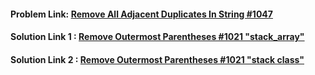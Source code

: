 #### **Problem Link:** [Remove All Adjacent Duplicates In String #1047](https://leetcode.com/problems/remove-all-adjacent-duplicates-in-string/)

#### **Solution Link 1 :** [Remove Outermost Parentheses #1021 "stack_array"](https://github.com/heyimvikash/DataStructures-And-Algorithms/blob/25e0f5ddda46f0721c2c5d744f979cb0db70fe3f/02.%20Stack/LeetCode%20Qs/02.%20Remove%20All%20Adjacent%20Duplicates%20In%20String%20%231047/Solution_self.java)

#### **Solution Link 2 :** [Remove Outermost Parentheses #1021 "stack class"](https://github.com/heyimvikash/DataStructures-And-Algorithms/blob/25e0f5ddda46f0721c2c5d744f979cb0db70fe3f/02.%20Stack/LeetCode%20Qs/02.%20Remove%20All%20Adjacent%20Duplicates%20In%20String%20%231047/Solution_pranay.java)